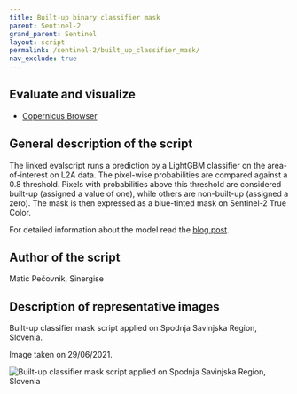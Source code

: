 ```yaml
---
title: Built-up binary classifier mask
parent: Sentinel-2
grand_parent: Sentinel
layout: script
permalink: /sentinel-2/built_up_classifier_mask/
nav_exclude: true
---
```



## Evaluate and visualize
 - [Copernicus Browser](https://dataspace.copernicus.eu/browser/?zoom=13&lat=46.06168&lng=14.51225&themeId=DEFAULT-THEME&visualizationUrl=https%3A%2F%2Fsh.dataspace.copernicus.eu%2Fogc%2Fwms%2F274a990e-7090-4676-8f7d-f1867e8474a7&evalscripturl=https%3A%2F%2Fcustom-scripts.sentinel-hub.com%2Fsentinel-2%2Fbuilt_up_classifier_mask%2Fscript.js&datasetId=S2_L1C_CDAS&fromTime=2020-03-14T00%3A00%3A00.000Z&toTime=2020-09-14T23%3A59%3A59.999Z&mosaickingOrder=mostRecent&demSource3D=%22MAPZEN%22&cloudCoverage=58&dateMode=MOSAIC#custom-script)

## General description of the script

The linked evalscript runs a prediction by a LightGBM classifier on the area-of-interest on L2A data. The pixel-wise probabilities are compared against a 0.8 threshold. Pixels with probabilities above this threshold are considered built-up (assigned a value of one), while others are non-built-up (assigned a zero). The mask is then expressed as a blue-tinted mask on Sentinel-2 True Color.

For detailed information about the model read the [blog post](https://medium.com/p/7f2d7114ed1c/).


## Author of the script

Matic Pečovnik, Sinergise

## Description of representative images

Built-up classifier mask script applied on Spodnja Savinjska Region, Slovenia.

Image taken on 29/06/2021.

![Built-up classifier mask script applied on Spodnja Savinjska Region, Slovenia](fig/example.png)